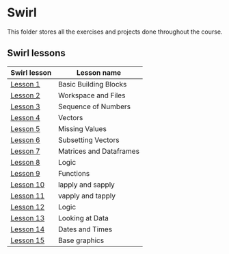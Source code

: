 # Swirl

This folder stores all the exercises and projects done throughout the course.


## Swirl lessons

Swirl lesson | Lesson name
----------------|--------------------
[Lesson 1](https://github.com/rapha-carvalho/JHU-datascience/tree/master/rprogramming/swirl/swirl_lesson_1.pdf) | Basic Building Blocks
[Lesson 2](https://github.com/rapha-carvalho/JHU-datascience/tree/master/rprogramming/swirl/swirl_lesson_2.pdf) | Workspace and Files
[Lesson 3](https://github.com/rapha-carvalho/JHU-datascience/tree/master/rprogramming/swirl/swirl_lesson_3.pdf) | Sequence of Numbers
[Lesson 4](https://github.com/rapha-carvalho/JHU-datascience/tree/master/rprogramming/swirl/swirl_lesson_4.pdf) | Vectors
[Lesson 5](https://github.com/rapha-carvalho/JHU-datascience/tree/master/rprogramming/swirl/swirl_lesson_5.pdf) | Missing Values
[Lesson 6](https://github.com/rapha-carvalho/JHU-datascience/tree/master/rprogramming/swirl/swirl_lesson_6.pdf) | Subsetting Vectors
[Lesson 7](https://github.com/rapha-carvalho/JHU-datascience/tree/master/rprogramming/swirl/swirl_lesson_7.pdf) | Matrices and Dataframes
[Lesson 8](https://github.com/rapha-carvalho/JHU-datascience/tree/master/rprogramming/swirl/swirl_lesson_8.pdf) | Logic
[Lesson 9](https://github.com/rapha-carvalho/JHU-datascience/tree/master/rprogramming/swirl/swirl_lesson_9.pdf) | Functions
[Lesson 10](https://github.com/rapha-carvalho/JHU-datascience/tree/master/rprogramming/swirl/swirl_lesson_10.pdf) | lapply and sapply
[Lesson 11](https://github.com/rapha-carvalho/JHU-datascience/tree/master/rprogramming/swirl/swirl_lesson_11.pdf) | vapply and tapply
[Lesson 12](https://github.com/rapha-carvalho/JHU-datascience/tree/master/rprogramming/swirl/swirl_lesson_12.pdf) | Logic
[Lesson 13](https://github.com/rapha-carvalho/JHU-datascience/tree/master/rprogramming/swirl/swirl_lesson_13.pdf) | Looking at Data
[Lesson 14](https://github.com/rapha-carvalho/JHU-datascience/tree/master/rprogramming/swirl/swirl_lesson_14.pdf) | Dates and Times
[Lesson 15](https://github.com/rapha-carvalho/JHU-datascience/tree/master/rprogramming/swirl/swirl_lesson_15.pdf) | Base graphics
